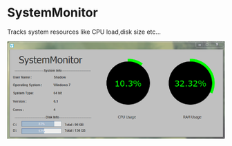 # SystemMonitor
Tracks system resources like CPU load,disk size etc...

![Alt text](https://github.com/ljubodrag91/SystemMonitor/blob/master/Capture.PNG)

